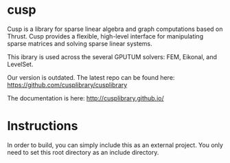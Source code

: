 # cusp

Cusp is a library for sparse linear algebra and graph computations based on Thrust. Cusp provides a flexible, high-level interface for manipulating sparse matrices and solving sparse linear systems.

This ibrary is used across the several GPUTUM solvers: FEM, Eikonal, and LevelSet.

Our version is outdated. The latest repo can be found here: https://github.com/cusplibrary/cusplibrary

The documentation is here: http://cusplibrary.github.io/

Instructions
============

In order to build, you can simply include this as an external project. You only need to set this root directory as an include directory.

